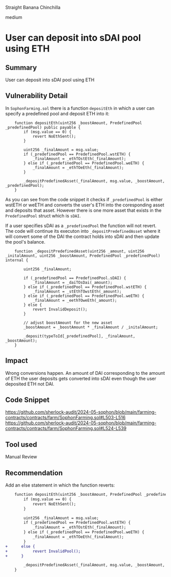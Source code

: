Straight Banana Chinchilla

medium

# User can deposit into sDAI pool using ETH

## Summary
User can deposit into sDAI pool using ETH

## Vulnerability Detail
In `SophonFarming.sol` there is a function `depositEth` in which a user can specify a predefined pool and deposit ETH into it:
```solidity
    function depositEth(uint256 _boostAmount, PredefinedPool _predefinedPool) public payable {
        if (msg.value == 0) {
            revert NoEthSent();
        }

        uint256 _finalAmount = msg.value;
        if (_predefinedPool == PredefinedPool.wstETH) {
            _finalAmount = _ethTOstEth(_finalAmount);
        } else if (_predefinedPool == PredefinedPool.weETH) {
            _finalAmount = _ethTOeEth(_finalAmount);
        }

        _depositPredefinedAsset(_finalAmount, msg.value, _boostAmount, _predefinedPool);
    }
```
As you can see from the code snippet it checks if `_predefinedPool` is either wstETH or weETH and converts the user's ETH into the coresponding asset and deposits that asset. However there is one more asset that exists in the `PredefinedPool` struct which is `sDAI`.

If a user specifies sDAI as a `_predefinedPool` the function will not revert. The code will continue its executon into `_depositPredefinedAsset` where it will convert some of the DAI the contract holds into sDAI and then update the pool's balance.

```solidity
    function _depositPredefinedAsset(uint256 _amount, uint256 _initalAmount, uint256 _boostAmount, PredefinedPool _predefinedPool) internal {

        uint256 _finalAmount;

        if (_predefinedPool == PredefinedPool.sDAI) {
            _finalAmount = _daiTOsDai(_amount);
        } else if (_predefinedPool == PredefinedPool.wstETH) {
            _finalAmount = _stEthTOwstEth(_amount);
        } else if (_predefinedPool == PredefinedPool.weETH) {
            _finalAmount = _eethTOweEth(_amount);
        } else {
            revert InvalidDeposit();
        }

        // adjust boostAmount for the new asset
        _boostAmount = _boostAmount * _finalAmount / _initalAmount;

        _deposit(typeToId[_predefinedPool], _finalAmount, _boostAmount);
    }
```

## Impact
Wrong conversions happen. An amount of DAI corresponding to the amount of ETH the user deposits gets converted into sDAI even though the user deposited ETH not DAI.

## Code Snippet
https://github.com/sherlock-audit/2024-05-sophon/blob/main/farming-contracts/contracts/farm/SophonFarming.sol#L503-L516
https://github.com/sherlock-audit/2024-05-sophon/blob/main/farming-contracts/contracts/farm/SophonFarming.sol#L524-L539

## Tool used

Manual Review

## Recommendation
Add an else statement in which the function reverts:
```diff
    function depositEth(uint256 _boostAmount, PredefinedPool _predefinedPool) public payable {
        if (msg.value == 0) {
            revert NoEthSent();
        }

        uint256 _finalAmount = msg.value;
        if (_predefinedPool == PredefinedPool.wstETH) {
            _finalAmount = _ethTOstEth(_finalAmount);
        } else if (_predefinedPool == PredefinedPool.weETH) {
            _finalAmount = _ethTOeEth(_finalAmount);
        }
+      else {
+           revert InvalidPool();
+      }

        _depositPredefinedAsset(_finalAmount, msg.value, _boostAmount, _predefinedPool);
    }
```
